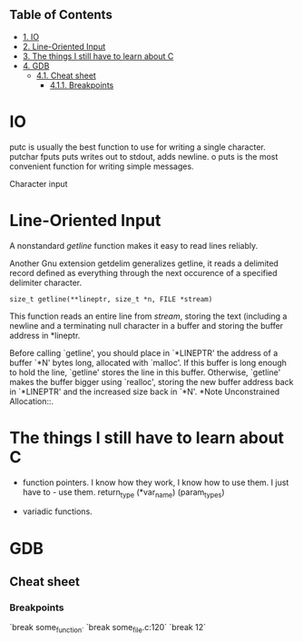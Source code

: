 <div id="table-of-contents">
<h2>Table of Contents</h2>
<div id="text-table-of-contents">
<ul>
<li><a href="#sec-1">1. IO</a></li>
<li><a href="#sec-2">2. Line-Oriented Input</a></li>
<li><a href="#sec-3">3. The things I still have to learn about C</a></li>
<li><a href="#sec-4">4. GDB</a>
<ul>
<li><a href="#sec-4-1">4.1. Cheat sheet</a>
<ul>
<li><a href="#sec-4-1-1">4.1.1. Breakpoints</a></li>
</ul>
</li>
</ul>
</li>
</ul>
</div>
</div>

# IO<a id="sec-1" name="sec-1"></a>

putc is usually the best function to use for writing a single
character. 
putchar 
fputs
puts writes out to stdout, adds newline. o
puts is the most convenient function for writing simple messages. 

Character input

# Line-Oriented Input<a id="sec-2" name="sec-2"></a>

A nonstandard *getline* function makes it easy to read lines
reliably. 

Another Gnu extension getdelim generalizes getline, it reads a
delimited record defined as everything through the next occurence of
a specified delimiter character. 

    size_t getline(**lineptr, size_t *n, FILE *stream)

This function reads an entire line from *stream*, storing the text
(including a newline and a terminating null character in a buffer
and storing the buffer address in \*lineptr. 

Before calling \`getline', you should place in \`\*LINEPTR' the
address of a buffer \`\*N' bytes long, allocated with \`malloc'.  If
this buffer is long enough to hold the line, \`getline' stores the
line in this buffer.  Otherwise, \`getline' makes the buffer bigger
using \`realloc', storing the new buffer address back in \`\*LINEPTR'
and the increased size back in \`\*N'.  \*Note Unconstrained
Allocation::.

# The things I still have to learn about C<a id="sec-3" name="sec-3"></a>

-   function pointers. I know how they work, I know how to use them. I
    just have to - use them.
    return<sub>type</sub> (\*var<sub>name</sub>) (param<sub>types</sub>)

-   variadic functions.

# GDB<a id="sec-4" name="sec-4"></a>

## Cheat sheet<a id="sec-4-1" name="sec-4-1"></a>

### Breakpoints<a id="sec-4-1-1" name="sec-4-1-1"></a>

\`break some<sub>function\`</sub>
\`break some<sub>file</sub>.c:120\`
\`break 12\`
